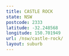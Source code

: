 ```yaml
---
title: CASTLE ROCK
state: NSW
postcode: 2333
latitude: -32.248568
longitude: 150.701949
url: /nsw/castle-rock/
layout: suburb
---
```

